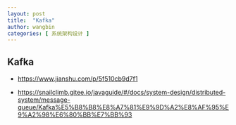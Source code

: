 ```yaml
---
layout: post
title:  "Kafka"
author: wangbin
categories: [ 系统架构设计 ]
---
```


## Kafka
- https://www.jianshu.com/p/5f510cb9d7f1

- https://snailclimb.gitee.io/javaguide/#/docs/system-design/distributed-system/message-queue/Kafka%E5%B8%B8%E8%A7%81%E9%9D%A2%E8%AF%95%E9%A2%98%E6%80%BB%E7%BB%93